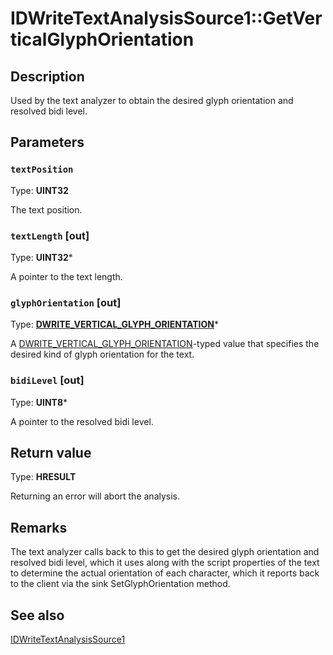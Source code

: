 # IDWriteTextAnalysisSource1::GetVerticalGlyphOrientation

## Description

Used by the text analyzer to obtain the desired glyph
orientation and resolved bidi level.

## Parameters

### `textPosition`

Type: **UINT32**

The text position.

### `textLength` [out]

Type: **UINT32***

A pointer to the text length.

### `glyphOrientation` [out]

Type: **[DWRITE_VERTICAL_GLYPH_ORIENTATION](https://learn.microsoft.com/windows/win32/api/dwrite_1/ne-dwrite_1-dwrite_vertical_glyph_orientation)***

A [DWRITE_VERTICAL_GLYPH_ORIENTATION](https://learn.microsoft.com/windows/win32/api/dwrite_1/ne-dwrite_1-dwrite_vertical_glyph_orientation)-typed value that specifies the desired kind of glyph orientation for the text.

### `bidiLevel` [out]

Type: **UINT8***

A pointer to the resolved bidi level.

## Return value

Type: **HRESULT**

Returning an error will abort the
analysis.

## Remarks

The text analyzer calls back to this to get the desired glyph
orientation and resolved bidi level, which it uses along with the
script properties of the text to determine the actual orientation of
each character, which it reports back to the client via the sink
SetGlyphOrientation method.

## See also

[IDWriteTextAnalysisSource1](https://learn.microsoft.com/windows/win32/api/dwrite_1/nn-dwrite_1-idwritetextanalysissource1)